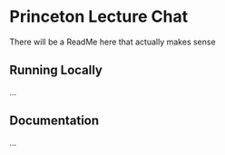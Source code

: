# Princeton Lecture Chat

There will be a ReadMe here that actually makes sense

## Running Locally

...

## Documentation

...
